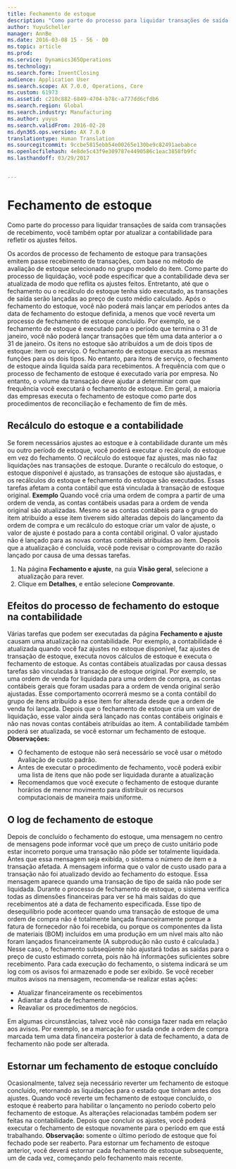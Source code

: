 ```yaml
---
title: Fechamento de estoque
description: "Como parte do processo para liquidar transações de saída com transações de recebimento, você também optar por atualizar a contabilidade para refletir os ajustes feitos."
author: YuyuScheller
manager: AnnBe
ms.date: 2016-03-08 15 - 56 - 00
ms.topic: article
ms.prod: 
ms.service: Dynamics365Operations
ms.technology: 
ms.search.form: InventClosing
audience: Application User
ms.search.scope: AX 7.0.0, Operations, Core
ms.custom: 61973
ms.assetid: c210c882-6849-4704-b78c-a777dd6cfdb6
ms.search.region: Global
ms.search.industry: Manufacturing
ms.author: yuyus
ms.search.validFrom: 2016-02-28
ms.dyn365.ops.version: AX 7.0.0
translationtype: Human Translation
ms.sourcegitcommit: 9ccbe5815ebb54e00265e130be9c82491aebabce
ms.openlocfilehash: 4e8de5c43f9e309787e4490586c1eac3858fb9fc
ms.lasthandoff: 03/29/2017


---
```


# <a name="inventory-close"></a>Fechamento de estoque

Como parte do processo para liquidar transações de saída com transações de recebimento, você também optar por atualizar a contabilidade para refletir os ajustes feitos.

Os acordos de processo de fechamento de estoque para transações emitem passe recebimento de transações, com base no método de avaliação de estoque selecionado no grupo modelo do item. Como parte do processo de liquidação, você pode especificar que a contabilidade deva ser atualizada de modo que reflita os ajustes feitos. Entretanto, até que o fechamento ou o recálculo do estoque tenha sido executado, as transações de saída serão lançadas ao preço de custo médio calculado. Após o fechamento do estoque, você não poderá mais lançar em períodos antes da data de fechamento do estoque definida, a menos que você reverta um processo de fechamento de estoque concluído. Por exemplo, se o fechamento de estoque é executado para o período que termina o 31 de janeiro, você não poderá lançar transações que têm uma data anterior a o 31 de janeiro. Os itens no estoque são atribuídos a um de dois tipos de estoque: item ou serviço. O fechamento de estoque executa as mesmas funções para os dois tipos. No entanto, para itens de serviço, o fechamento de estoque ainda liquida saída para recebimentos. A frequência com que o processo de fechamento de estoque é executado varia por empresa. No entanto, o volume da transação deve ajudar a determinar com que frequência você executará o fechamento de estoque. Em geral, a maioria das empresas executa o fechamento de estoque como parte dos procedimentos de reconciliação e fechamento de fim de mês.

## <a name="inventory-recalculation-and-the-general-ledger"></a>Recálculo do estoque e a contabilidade
Se forem necessários ajustes ao estoque e à contabilidade durante um mês ou outro período de estoque, você poderá executar o recálculo do estoque em vez do fechamento. O recálculo do estoque faz ajustes, mas não faz liquidações nas transações de estoque. Durante o recálculo do estoque, o estoque disponível é ajustado, as transações de estoque são ajustadas, e os recálculos do estoque e fechamento do estoque são executados. Essas tarefas afetam a conta contábil que está vinculada à transação de estoque original. **Exemplo** Quando você cria uma ordem de compra a partir de uma ordem de venda, as contas contábeis usadas para a ordem de venda original são atualizadas. Mesmo se as contas contábeis para o grupo do item atribuído a esse item tiverem sido alteradas depois do lançamento da ordem de compra e um recálculo do estoque criar um valor de ajuste, o valor de ajuste é postado para a conta contábil original. O valor ajustado não é lançado para as novas contas contábeis atribuídas ao item. Depois que a atualização é concluída, você pode revisar o comprovante do razão lançado por causa de uma dessas tarefas.

1.  Na página **Fechamento e ajuste**, na guia **Visão geral**, selecione a atualização para rever.
2.  Clique em **Detalhes**, e então selecione **Comprovante**.

## <a name="effects-of-the-inventory-close-process-on-the-general-ledger"></a>Efeitos do processo de fechamento do estoque na contabilidade
Várias tarefas que podem ser executadas da página **Fechamento e ajuste** causam uma atualização na contabilidade. Por exemplo, a contabilidade é atualizada quando você faz ajustes no estoque disponível, faz ajustes de transação de estoque, executa novos cálculos de estoque e executa o fechamento de estoque. As contas contábeis atualizadas por causa dessas tarefas são vinculadas à transação de estoque original. Por exemplo, se uma ordem de venda for liquidada para uma ordem de compra, as contas contábeis gerais que foram usadas para a ordem de venda original serão ajustadas. Esse comportamento ocorrerá mesmo se a conta contábil do grupo de itens atribuído a esse item for alterada desde que a ordem de venda foi lançada. Depois que o fechamento de estoque cria um valor de liquidação, esse valor ainda será lançado nas contas contábeis originais e não nas novas contas contábeis atribuídas ao item. A contabilidade também poderá ser atualizada, se você estornar um fechamento de estoque. **Observações:**

-   O fechamento de estoque não será necessário se você usar o método Avaliação de custo padrão.
-   Antes de executar o procedimento de fechamento, você poderá exibir uma lista de itens que não pode ser liquidada durante a atualização
-   Recomendamos que você execute o fechamento de estoque durante horários de menor movimento para distribuir os recursos computacionais de maneira mais uniforme.

## <a name="the-inventory-close-log"></a> O log de fechamento de estoque
Depois de concluído o fechamento do estoque, uma mensagem no centro de mensagens pode informar você que um preço de custo unitário pode estar incorreto porque uma transação não pôde ser totalmente liquidada. Antes que essa mensagem seja exibida, o sistema o número de item e a transação afetada. A mensagem informa que o valor de custo usado para a transação não foi atualizado devido ao fechamento do estoque. Essa mensagem aparece quando uma transação de tipo de saída não pode ser liquidada. Durante o processo de fechamento de estoque, o sistema verifica todas as dimensões financeiras para ver se há mais saídas do que recebimentos até a data de fechamento especificada. Esse tipo de desequilíbrio pode acontecer quando uma transação de estoque de uma ordem de compra não é totalmente lançada financeiramente porque a fatura de fornecedor não foi recebida, ou porque os componentes da lista de materiais (BOM) incluídos em uma produção em um nível mais alto não foram lançados financeiramente (A subprodução não custo é calculada.) Nesse caso, o fechamento subseqüente não ajustará todas as saídas para o preço de custo estimado correta, pois não há informações suficientes sobre recebimento. Para cada execução do fechamento, o sistema indicará se um log com os avisos foi armazenado e pode ser exibido. Se você receber muitos avisos na mensagem, recomenda-se realizar estas ações:

-   Atualizar financeiramente os recebimentos
-   Adiantar a data de fechamento.
-   Reavaliar os procedimentos de negócios.

Em algumas circunstâncias, talvez você não consiga fazer nada em relação aos avisos. Por exemplo, se a marcação for usada onde a ordem de compra marcada tem uma data financeira posterior à data de fechamento, a data de fechamento não pode ser alterada.

## <a name="reversing-a-completed-inventory-close"></a>Estornar um fechamento de estoque concluído
Ocasionalmente, talvez seja necessário reverter um fechamento de estoque concluído, retornando as liquidações para o estado que tinham antes dos ajustes. Quando você reverte um fechamento de estoque concluído, o estoque é reaberto para habilitar o lançamento no período coberto pelo fechamento de estoque. As alterações relacionadas também podem ser feitas na contabilidade. Depois que concluir os ajustes, você poderá executar o fechamento de estoque novamente para o período em que está trabalhando. **Observação:** somente o último período de estoque que foi fechado pode ser reaberto. Para estornar um fechamento de estoque anterior, você deverá estornar cada fechamento de estoque subsequente, um de cada vez, começando pelo fechamento mais recente.



